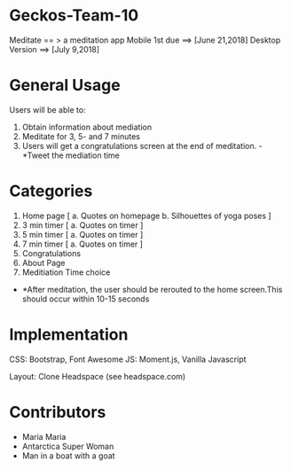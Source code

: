 # Geckos-Team-10
Meditate == > a meditation app
Mobile 1st due ==>  [June 21,2018]
Desktop Version ==> [July 9,2018]

# General Usage
  Users will be able to:
   1. Obtain information about mediation
   2. Meditate for 3, 5- and 7 minutes
   3. Users will get a congratulations screen at the end of meditation.
   -*Tweet the mediation time
# Categories
  1. Home page
    [ a. Quotes on homepage
    b. Silhouettes of yoga poses ]
  2. 3 min timer
   [ a. Quotes on timer ]
  3. 5 min timer
    [ a. Quotes on timer ]
  4. 7 min timer
      [ a. Quotes on timer ]
  5. Congratulations
  8. About Page
  9. Meditiation Time choice
  - *After meditation, the user should be rerouted to the home screen.This should occur within 10-15 seconds

 # Implementation
  CSS: Bootstrap, Font Awesome
  JS: Moment.js, Vanilla Javascript

  Layout:
  Clone Headspace (see headspace.com)

 # Contributors
 - Maria Maria
 - Antarctica Super Woman
 - Man in a boat with a goat
